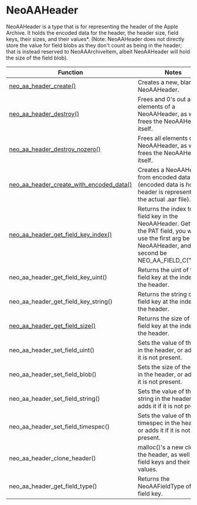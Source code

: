 # NeoAAHeader

NeoAAHeader is a type that is for representing the header of the Apple Archive. It holds the encoded data for the header, the header size, field keys, their sizes, and their values*.
(Note: NeoAAHeader does not directly store the value for field blobs as they don't count as being in the header; that is instead reserved to NeoAAArchiveItem, albeit NeoAAHeader will hold the size of the field blob).

| Function      | Notes      |
| ------------- | ------------- |
| [neo_aa_header_create()](func/neo_aa_header_create.md) | Creates a new, blank NeoAAHeader. |
| [neo_aa_header_destroy()](func/neo_aa_header_destroy.md) | Frees and 0's out all elements of a NeoAAHeader, as well as frees the NeoAAHeader itself. |
| [neo_aa_header_destroy_nozero()](func/neo_aa_header_destroy_nozero.md) | Frees all elements of a NeoAAHeader, as well as frees the NeoAAHeader itself. |
| [neo_aa_header_create_with_encoded_data()](func/neo_aa_header_create_with_encoded_data.md) | Creates a NeoAAHeader from encoded data (encoded data is how the header is represented in the actual .aar file). |
| [neo_aa_header_get_field_key_index()](func/neo_aa_header_get_field_key_index.md) | Returns the index to the field key in the NeoAAHeader. Getting the PAT field, you would use the first arg be the NeoAAHeader, and second be NEO_AA_FIELD_C("PAT"). |
| neo_aa_header_get_field_key_uint() | Returns the uint of the field key at the index in the header. |
| neo_aa_header_get_field_key_string() | Returns the string of the field key at the index in the header. |
| [neo_aa_header_get_field_size()](func/neo_aa_header_get_field_size.md) | Returns the size of the field key at the index in the header. |
| neo_aa_header_set_field_uint() | Sets the value of the uint in the header, or adds it if it is not present. |
| neo_aa_header_set_field_blob() | Sets the size of the blob in the header, or adds it if it is not present. |
| neo_aa_header_set_field_string() | Sets the value of the string in the header, or adds it if it is not present. |
| neo_aa_header_set_field_timespec() | Sets the value of the timespec in the header, or adds it if it is not present. |
| neo_aa_header_clone_header() | malloc()'s a new clone of the header, as well as all field keys and their values. |
| neo_aa_header_get_field_type() | Returns the NeoAAFieldType of the field key. |
